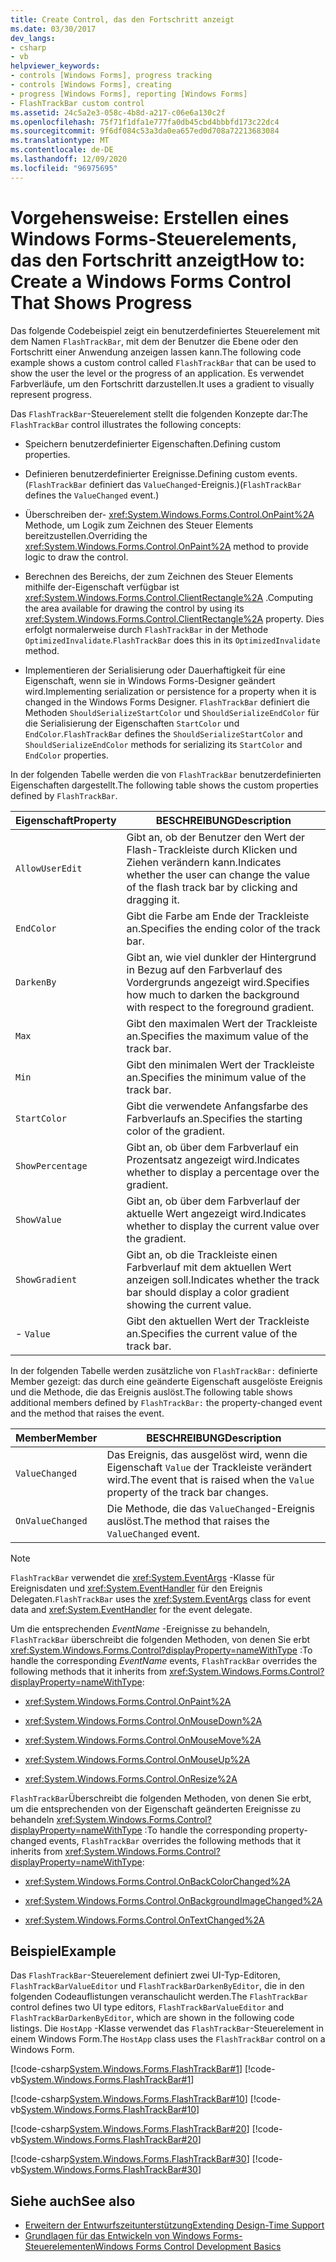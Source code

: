 ```yaml
---
title: Create Control, das den Fortschritt anzeigt
ms.date: 03/30/2017
dev_langs:
- csharp
- vb
helpviewer_keywords:
- controls [Windows Forms], progress tracking
- controls [Windows Forms], creating
- progress [Windows Forms], reporting [Windows Forms]
- FlashTrackBar custom control
ms.assetid: 24c5a2e3-058c-4b8d-a217-c06e6a130c2f
ms.openlocfilehash: 75f71f1dfa1e777fa0db45cbd4bbbfd173c22dc4
ms.sourcegitcommit: 9f6df084c53a3da0ea657ed0d708a72213683084
ms.translationtype: MT
ms.contentlocale: de-DE
ms.lasthandoff: 12/09/2020
ms.locfileid: "96975695"
---
```

# <a name="how-to-create-a-windows-forms-control-that-shows-progress"></a><span data-ttu-id="6e94b-102">Vorgehensweise: Erstellen eines Windows Forms-Steuerelements, das den Fortschritt anzeigt</span><span class="sxs-lookup"><span data-stu-id="6e94b-102">How to: Create a Windows Forms Control That Shows Progress</span></span>

<span data-ttu-id="6e94b-103">Das folgende Codebeispiel zeigt ein benutzerdefiniertes Steuerelement mit dem Namen `FlashTrackBar`, mit dem der Benutzer die Ebene oder den Fortschritt einer Anwendung anzeigen lassen kann.</span><span class="sxs-lookup"><span data-stu-id="6e94b-103">The following code example shows a custom control called `FlashTrackBar` that can be used to show the user the level or the progress of an application.</span></span> <span data-ttu-id="6e94b-104">Es verwendet Farbverläufe, um den Fortschritt darzustellen.</span><span class="sxs-lookup"><span data-stu-id="6e94b-104">It uses a gradient to visually represent progress.</span></span>  
  
 <span data-ttu-id="6e94b-105">Das `FlashTrackBar`-Steuerelement stellt die folgenden Konzepte dar:</span><span class="sxs-lookup"><span data-stu-id="6e94b-105">The `FlashTrackBar` control illustrates the following concepts:</span></span>  
  
- <span data-ttu-id="6e94b-106">Speichern benutzerdefinierter Eigenschaften.</span><span class="sxs-lookup"><span data-stu-id="6e94b-106">Defining custom properties.</span></span>  
  
- <span data-ttu-id="6e94b-107">Definieren benutzerdefinierter Ereignisse.</span><span class="sxs-lookup"><span data-stu-id="6e94b-107">Defining custom events.</span></span> <span data-ttu-id="6e94b-108">(`FlashTrackBar` definiert das `ValueChanged`-Ereignis.)</span><span class="sxs-lookup"><span data-stu-id="6e94b-108">(`FlashTrackBar` defines the `ValueChanged` event.)</span></span>  
  
- <span data-ttu-id="6e94b-109">Überschreiben der- <xref:System.Windows.Forms.Control.OnPaint%2A> Methode, um Logik zum Zeichnen des Steuer Elements bereitzustellen.</span><span class="sxs-lookup"><span data-stu-id="6e94b-109">Overriding the <xref:System.Windows.Forms.Control.OnPaint%2A> method to provide logic to draw the control.</span></span>  
  
- <span data-ttu-id="6e94b-110">Berechnen des Bereichs, der zum Zeichnen des Steuer Elements mithilfe der-Eigenschaft verfügbar ist <xref:System.Windows.Forms.Control.ClientRectangle%2A> .</span><span class="sxs-lookup"><span data-stu-id="6e94b-110">Computing the area available for drawing the control by using its <xref:System.Windows.Forms.Control.ClientRectangle%2A> property.</span></span> <span data-ttu-id="6e94b-111">Dies erfolgt normalerweise durch `FlashTrackBar` in der Methode `OptimizedInvalidate`.</span><span class="sxs-lookup"><span data-stu-id="6e94b-111">`FlashTrackBar` does this in its `OptimizedInvalidate` method.</span></span>  
  
- <span data-ttu-id="6e94b-112">Implementieren der Serialisierung oder Dauerhaftigkeit für eine Eigenschaft, wenn sie in Windows Forms-Designer geändert wird.</span><span class="sxs-lookup"><span data-stu-id="6e94b-112">Implementing serialization or persistence for a property when it is changed in the Windows Forms Designer.</span></span> <span data-ttu-id="6e94b-113">`FlashTrackBar` definiert die Methoden `ShouldSerializeStartColor` und `ShouldSerializeEndColor` für die Serialisierung der Eigenschaften `StartColor` und `EndColor`.</span><span class="sxs-lookup"><span data-stu-id="6e94b-113">`FlashTrackBar` defines the `ShouldSerializeStartColor` and `ShouldSerializeEndColor` methods for serializing its `StartColor` and `EndColor` properties.</span></span>  
  
 <span data-ttu-id="6e94b-114">In der folgenden Tabelle werden die von `FlashTrackBar` benutzerdefinierten Eigenschaften dargestellt.</span><span class="sxs-lookup"><span data-stu-id="6e94b-114">The following table shows the custom properties defined by `FlashTrackBar`.</span></span>  
  
|<span data-ttu-id="6e94b-115">Eigenschaft</span><span class="sxs-lookup"><span data-stu-id="6e94b-115">Property</span></span>|<span data-ttu-id="6e94b-116">BESCHREIBUNG</span><span class="sxs-lookup"><span data-stu-id="6e94b-116">Description</span></span>|  
|--------------|-----------------|  
|`AllowUserEdit`|<span data-ttu-id="6e94b-117">Gibt an, ob der Benutzer den Wert der Flash-Trackleiste durch Klicken und Ziehen verändern kann.</span><span class="sxs-lookup"><span data-stu-id="6e94b-117">Indicates whether the user can change the value of the flash track bar by clicking and dragging it.</span></span>|  
|`EndColor`|<span data-ttu-id="6e94b-118">Gibt die Farbe am Ende der Trackleiste an.</span><span class="sxs-lookup"><span data-stu-id="6e94b-118">Specifies the ending color of the track bar.</span></span>|  
|`DarkenBy`|<span data-ttu-id="6e94b-119">Gibt an, wie viel dunkler der Hintergrund in Bezug auf den Farbverlauf des Vordergrunds angezeigt wird.</span><span class="sxs-lookup"><span data-stu-id="6e94b-119">Specifies how much to darken the background with respect to the foreground gradient.</span></span>|  
|`Max`|<span data-ttu-id="6e94b-120">Gibt den maximalen Wert der Trackleiste an.</span><span class="sxs-lookup"><span data-stu-id="6e94b-120">Specifies the maximum value of the track bar.</span></span>|  
|`Min`|<span data-ttu-id="6e94b-121">Gibt den minimalen Wert der Trackleiste an.</span><span class="sxs-lookup"><span data-stu-id="6e94b-121">Specifies the minimum value of the track bar.</span></span>|  
|`StartColor`|<span data-ttu-id="6e94b-122">Gibt die verwendete Anfangsfarbe des Farbverlaufs an.</span><span class="sxs-lookup"><span data-stu-id="6e94b-122">Specifies the starting color of the gradient.</span></span>|  
|`ShowPercentage`|<span data-ttu-id="6e94b-123">Gibt an, ob über dem Farbverlauf ein Prozentsatz angezeigt wird.</span><span class="sxs-lookup"><span data-stu-id="6e94b-123">Indicates whether to display a percentage over the gradient.</span></span>|  
|`ShowValue`|<span data-ttu-id="6e94b-124">Gibt an, ob über dem Farbverlauf der aktuelle Wert angezeigt wird.</span><span class="sxs-lookup"><span data-stu-id="6e94b-124">Indicates whether to display the current value over the gradient.</span></span>|  
|`ShowGradient`|<span data-ttu-id="6e94b-125">Gibt an, ob die Trackleiste einen Farbverlauf mit dem aktuellen Wert anzeigen soll.</span><span class="sxs-lookup"><span data-stu-id="6e94b-125">Indicates whether the track bar should display a color gradient showing the current value.</span></span>|  
|-   `Value`|<span data-ttu-id="6e94b-126">Gibt den aktuellen Wert der Trackleiste an.</span><span class="sxs-lookup"><span data-stu-id="6e94b-126">Specifies the current value of the track bar.</span></span>|  
  
 <span data-ttu-id="6e94b-127">In der folgenden Tabelle werden zusätzliche von `FlashTrackBar:` definierte Member gezeigt: das durch eine geänderte Eigenschaft ausgelöste Ereignis und die Methode, die das Ereignis auslöst.</span><span class="sxs-lookup"><span data-stu-id="6e94b-127">The following table shows additional members defined by `FlashTrackBar:` the property-changed event and the method that raises the event.</span></span>  
  
|<span data-ttu-id="6e94b-128">Member</span><span class="sxs-lookup"><span data-stu-id="6e94b-128">Member</span></span>|<span data-ttu-id="6e94b-129">BESCHREIBUNG</span><span class="sxs-lookup"><span data-stu-id="6e94b-129">Description</span></span>|  
|------------|-----------------|  
|`ValueChanged`|<span data-ttu-id="6e94b-130">Das Ereignis, das ausgelöst wird, wenn die Eigenschaft `Value` der Trackleiste verändert wird.</span><span class="sxs-lookup"><span data-stu-id="6e94b-130">The event that is raised when the `Value` property of the track bar changes.</span></span>|  
|`OnValueChanged`|<span data-ttu-id="6e94b-131">Die Methode, die das `ValueChanged`-Ereignis auslöst.</span><span class="sxs-lookup"><span data-stu-id="6e94b-131">The method that raises the `ValueChanged` event.</span></span>|  
  
> [!NOTE]
> <span data-ttu-id="6e94b-132">`FlashTrackBar` verwendet die <xref:System.EventArgs> -Klasse für Ereignisdaten und <xref:System.EventHandler> für den Ereignis Delegaten.</span><span class="sxs-lookup"><span data-stu-id="6e94b-132">`FlashTrackBar` uses the <xref:System.EventArgs> class for event data and <xref:System.EventHandler> for the event delegate.</span></span>  
  
 <span data-ttu-id="6e94b-133">Um die entsprechenden *EventName* -Ereignisse zu behandeln, `FlashTrackBar` überschreibt die folgenden Methoden, von denen Sie erbt <xref:System.Windows.Forms.Control?displayProperty=nameWithType> :</span><span class="sxs-lookup"><span data-stu-id="6e94b-133">To handle the corresponding *EventName* events, `FlashTrackBar` overrides the following methods that it inherits from <xref:System.Windows.Forms.Control?displayProperty=nameWithType>:</span></span>  
  
- <xref:System.Windows.Forms.Control.OnPaint%2A>  
  
- <xref:System.Windows.Forms.Control.OnMouseDown%2A>  
  
- <xref:System.Windows.Forms.Control.OnMouseMove%2A>  
  
- <xref:System.Windows.Forms.Control.OnMouseUp%2A>  
  
- <xref:System.Windows.Forms.Control.OnResize%2A>  
  
 <span data-ttu-id="6e94b-134">`FlashTrackBar`Überschreibt die folgenden Methoden, von denen Sie erbt, um die entsprechenden von der Eigenschaft geänderten Ereignisse zu behandeln <xref:System.Windows.Forms.Control?displayProperty=nameWithType> :</span><span class="sxs-lookup"><span data-stu-id="6e94b-134">To handle the corresponding property-changed events, `FlashTrackBar` overrides the following methods that it inherits from <xref:System.Windows.Forms.Control?displayProperty=nameWithType>:</span></span>  
  
- <xref:System.Windows.Forms.Control.OnBackColorChanged%2A>  
  
- <xref:System.Windows.Forms.Control.OnBackgroundImageChanged%2A>  
  
- <xref:System.Windows.Forms.Control.OnTextChanged%2A>  
  
## <a name="example"></a><span data-ttu-id="6e94b-135">Beispiel</span><span class="sxs-lookup"><span data-stu-id="6e94b-135">Example</span></span>  

 <span data-ttu-id="6e94b-136">Das `FlashTrackBar`-Steuerelement definiert zwei UI-Typ-Editoren, `FlashTrackBarValueEditor` und `FlashTrackBarDarkenByEditor`, die in den folgenden Codeauflistungen veranschaulicht werden.</span><span class="sxs-lookup"><span data-stu-id="6e94b-136">The `FlashTrackBar` control defines two UI type editors, `FlashTrackBarValueEditor` and `FlashTrackBarDarkenByEditor`, which are shown in the following code listings.</span></span> <span data-ttu-id="6e94b-137">Die `HostApp` -Klasse verwendet das `FlashTrackBar`-Steuerelement in einem Windows Form.</span><span class="sxs-lookup"><span data-stu-id="6e94b-137">The `HostApp` class uses the `FlashTrackBar` control on a Windows Form.</span></span>  
  
 [!code-csharp[System.Windows.Forms.FlashTrackBar#1](~/samples/snippets/csharp/VS_Snippets_Winforms/System.Windows.Forms.FlashTrackBar/CS/FlashTrackBar.cs#1)]
 [!code-vb[System.Windows.Forms.FlashTrackBar#1](~/samples/snippets/visualbasic/VS_Snippets_Winforms/System.Windows.Forms.FlashTrackBar/VB/FlashTrackBar.vb#1)]  
  
 [!code-csharp[System.Windows.Forms.FlashTrackBar#10](~/samples/snippets/csharp/VS_Snippets_Winforms/System.Windows.Forms.FlashTrackBar/CS/FlashTrackBarDarkenByEditor.cs#10)]
 [!code-vb[System.Windows.Forms.FlashTrackBar#10](~/samples/snippets/visualbasic/VS_Snippets_Winforms/System.Windows.Forms.FlashTrackBar/VB/FlashTrackBarDarkenByEditor.vb#10)]  
  
 [!code-csharp[System.Windows.Forms.FlashTrackBar#20](~/samples/snippets/csharp/VS_Snippets_Winforms/System.Windows.Forms.FlashTrackBar/CS/FlashTrackBarValueEditor.cs#20)]
 [!code-vb[System.Windows.Forms.FlashTrackBar#20](~/samples/snippets/visualbasic/VS_Snippets_Winforms/System.Windows.Forms.FlashTrackBar/VB/FlashTrackBarValueEditor.vb#20)]  
  
 [!code-csharp[System.Windows.Forms.FlashTrackBar#30](~/samples/snippets/csharp/VS_Snippets_Winforms/System.Windows.Forms.FlashTrackBar/CS/HostApp.cs#30)]
 [!code-vb[System.Windows.Forms.FlashTrackBar#30](~/samples/snippets/visualbasic/VS_Snippets_Winforms/System.Windows.Forms.FlashTrackBar/VB/HostApp.vb#30)]  
  
## <a name="see-also"></a><span data-ttu-id="6e94b-138">Siehe auch</span><span class="sxs-lookup"><span data-stu-id="6e94b-138">See also</span></span>

- <span data-ttu-id="6e94b-139">[Erweitern der Entwurfszeitunterstützung](/previous-versions/visualstudio/visual-studio-2013/37899azc(v=vs.120))</span><span class="sxs-lookup"><span data-stu-id="6e94b-139">[Extending Design-Time Support](/previous-versions/visualstudio/visual-studio-2013/37899azc(v=vs.120))</span></span>
- [<span data-ttu-id="6e94b-140">Grundlagen für das Entwickeln von Windows Forms-Steuerelementen</span><span class="sxs-lookup"><span data-stu-id="6e94b-140">Windows Forms Control Development Basics</span></span>](windows-forms-control-development-basics.md)
